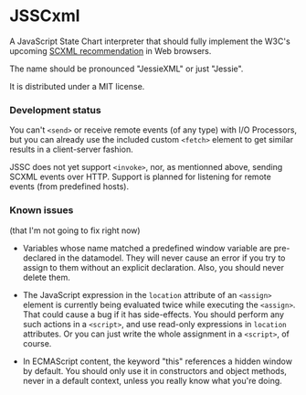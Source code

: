 JSSCxml
=======

A JavaScript State Chart interpreter that should fully implement the W3C's upcoming [SCXML recommendation](http://www.w3.org/TR/scxml/) in Web browsers.

The name should be pronounced "JessieXML" or just "Jessie".

It is distributed under a MIT license.


### Development status

You can't `<send>` or receive remote events (of any type) with I/O Processors, but you can already use the included custom `<fetch>` element to get similar results in a client-server fashion.

JSSC does not yet support `<invoke>`, nor, as mentionned above, sending SCXML events over HTTP. Support is planned for listening for remote events (from predefined hosts).

### Known issues
(that I'm not going to fix right now)

- Variables whose name matched a predefined window variable are pre-declared in the datamodel. They will never cause an error if you try to assign to them without an explicit declaration. Also, you should never delete them.

- The JavaScript expression in the `location` attribute of an `<assign>` element is currently being evaluated twice while executing the `<assign>`. That could cause a bug if it has side-effects. You should perform any such actions in a `<script>`, and use read-only expressions in `location` attributes. Or you can just write the whole assignment in a `<script>`, of course.

- In ECMAScript content, the keyword "this" references a hidden window by default. You should only use it in constructors and object methods, never in a default context, unless you really know what you're doing.